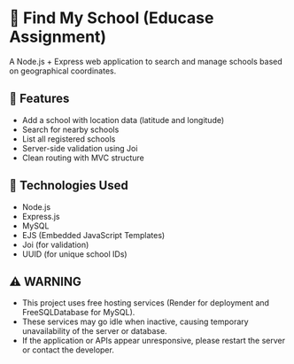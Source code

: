 # 🏫 Find My School (Educase Assignment)

A Node.js + Express web application to search and manage schools based on geographical coordinates.

## 📁 Features

- Add a school with location data (latitude and longitude)
- Search for nearby schools
- List all registered schools
- Server-side validation using Joi
- Clean routing with MVC structure

## 🚀 Technologies Used

- Node.js
- Express.js
- MySQL 
- EJS (Embedded JavaScript Templates)
- Joi (for validation)
- UUID (for unique school IDs)


## ⚠ WARNING

- This project uses free hosting services (Render for deployment and FreeSQLDatabase for MySQL).
- These services may go idle when inactive, causing temporary unavailability of the server or database.
- If the application or APIs appear unresponsive, please restart the server or contact the developer.
